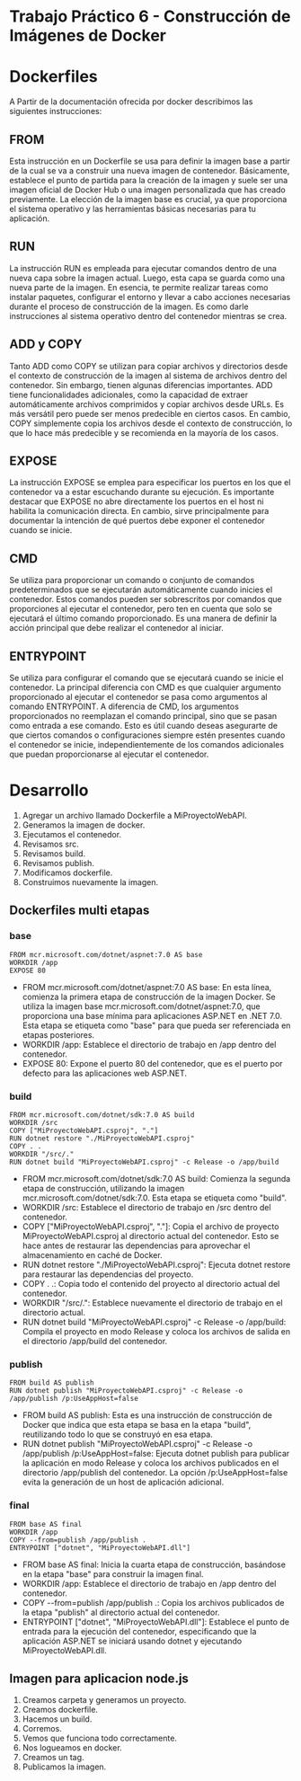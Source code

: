 # Trabajo Práctico 6 - Construcción de Imágenes de Docker

# Dockerfiles

A Partir de la documentación ofrecida por docker describimos las siguientes instrucciones:

## 	FROM

Esta instrucción en un Dockerfile se usa para definir la imagen base a partir de la cual se va a construir una nueva imagen de contenedor. Básicamente, establece el punto de partida para la creación de la imagen y suele ser una imagen oficial de Docker Hub o una imagen personalizada que has creado previamente. La elección de la imagen base es crucial, ya que proporciona el sistema operativo y las herramientas básicas necesarias para tu aplicación.

##	RUN

La instrucción RUN es empleada para ejecutar comandos dentro de una nueva capa sobre la imagen actual. Luego, esta capa se guarda como una nueva parte de la imagen. En esencia, te permite realizar tareas como instalar paquetes, configurar el entorno y llevar a cabo acciones necesarias durante el proceso de construcción de la imagen. Es como darle instrucciones al sistema operativo dentro del contenedor mientras se crea.

## 	ADD y COPY

 Tanto ADD como COPY se utilizan para copiar archivos y directorios desde el contexto de construcción de la imagen al sistema de archivos dentro del contenedor. Sin embargo, tienen algunas diferencias importantes. ADD tiene funcionalidades adicionales, como la capacidad de extraer automáticamente archivos comprimidos y copiar archivos desde URLs. Es más versátil pero puede ser menos predecible en ciertos casos. En cambio, COPY simplemente copia los archivos desde el contexto de construcción, lo que lo hace más predecible y se recomienda en la mayoría de los casos.

##	EXPOSE

 La instrucción EXPOSE se emplea para especificar los puertos en los que el contenedor va a estar escuchando durante su ejecución. Es importante destacar que EXPOSE no abre directamente los puertos en el host ni habilita la comunicación directa. En cambio, sirve principalmente para documentar la intención de qué puertos debe exponer el contenedor cuando se inicie.

##	CMD

Se utiliza para proporcionar un comando o conjunto de comandos predeterminados que se ejecutarán automáticamente cuando inicies el contenedor. Estos comandos pueden ser sobrescritos por comandos que proporciones al ejecutar el contenedor, pero ten en cuenta que solo se ejecutará el último comando proporcionado. Es una manera de definir la acción principal que debe realizar el contenedor al iniciar.

##	ENTRYPOINT

Se utiliza para configurar el comando que se ejecutará cuando se inicie el contenedor. La principal diferencia con CMD es que cualquier argumento proporcionado al ejecutar el contenedor se pasa como argumentos al comando ENTRYPOINT. A diferencia de CMD, los argumentos proporcionados no reemplazan el comando principal, sino que se pasan como entrada a ese comando. Esto es útil cuando deseas asegurarte de que ciertos comandos o configuraciones siempre estén presentes cuando el contenedor se inicie, independientemente de los comandos adicionales que puedan proporcionarse al ejecutar el contenedor.

# Desarrollo

 1. Agregar un archivo llamado Dockerfile a MiProyectoWebAPI.
 2. Generamos la imagen de docker.
 3. Ejecutamos el contenedor.
 4. Revisamos src.
 5. Revisamos build.
 6. Revisamos publish.
 7. Modificamos dockerfile.
 8. Construimos nuevamente la imagen.
 
 ## Dockerfiles multi etapas

### base

    FROM mcr.microsoft.com/dotnet/aspnet:7.0 AS base
    WORKDIR /app
    EXPOSE 80

 - FROM mcr.microsoft.com/dotnet/aspnet:7.0 AS base: En esta línea, comienza la primera etapa de construcción de la imagen Docker. Se utiliza la imagen base mcr.microsoft.com/dotnet/aspnet:7.0, que proporciona una base mínima para aplicaciones ASP.NET en .NET 7.0. Esta etapa se etiqueta como "base" para que pueda ser referenciada en etapas posteriores.
 - WORKDIR /app: Establece el directorio de trabajo en /app dentro del contenedor.
 - EXPOSE 80: Expone el puerto 80 del contenedor, que es el puerto por defecto para las aplicaciones web ASP.NET.
 


### build

    FROM mcr.microsoft.com/dotnet/sdk:7.0 AS build
    WORKDIR /src
    COPY ["MiProyectoWebAPI.csproj", "."]
    RUN dotnet restore "./MiProyectoWebAPI.csproj"
    COPY . .
    WORKDIR "/src/."
    RUN dotnet build "MiProyectoWebAPI.csproj" -c Release -o /app/build

 - FROM mcr.microsoft.com/dotnet/sdk:7.0 AS build: Comienza la segunda etapa de construcción, utilizando la imagen mcr.microsoft.com/dotnet/sdk:7.0. Esta etapa se etiqueta como "build".
 - WORKDIR /src: Establece el directorio de trabajo en /src dentro del contenedor.
 - COPY ["MiProyectoWebAPI.csproj", "."]: Copia el archivo de proyecto MiProyectoWebAPI.csproj al directorio actual del contenedor. Esto se hace antes de restaurar las dependencias para aprovechar el almacenamiento en caché de Docker.
 - RUN dotnet restore "./MiProyectoWebAPI.csproj": Ejecuta dotnet restore para restaurar las dependencias del proyecto.
 - COPY . .: Copia todo el contenido del proyecto al directorio actual del contenedor.
 - WORKDIR "/src/.": Establece nuevamente el directorio de trabajo en el directorio actual.
 - RUN dotnet build "MiProyectoWebAPI.csproj" -c Release -o /app/build: Compila el proyecto en modo Release y coloca los archivos de salida en el directorio /app/build del contenedor.

### publish


    FROM build AS publish
    RUN dotnet publish "MiProyectoWebAPI.csproj" -c Release -o /app/publish /p:UseAppHost=false

 - FROM build AS publish: Esta es una instrucción de construcción de Docker que indica que esta etapa se basa en la etapa "build", reutilizando todo lo que se construyó en esa etapa.
 - RUN dotnet publish "MiProyectoWebAPI.csproj" -c Release -o /app/publish /p:UseAppHost=false: Ejecuta dotnet publish para publicar la aplicación en modo Release y coloca los archivos publicados en el directorio /app/publish del contenedor. La opción /p:UseAppHost=false evita la generación de un host de aplicación adicional.


### final

    FROM base AS final
    WORKDIR /app
    COPY --from=publish /app/publish .
    ENTRYPOINT ["dotnet", "MiProyectoWebAPI.dll"]

 - FROM base AS final: Inicia la cuarta etapa de construcción, basándose
   en la etapa "base" para construir la imagen final.
 - WORKDIR /app: Establece el directorio de trabajo en /app dentro del
   contenedor.
 - COPY --from=publish /app/publish .: Copia los archivos publicados de
   la etapa "publish" al directorio actual del contenedor.
 - ENTRYPOINT ["dotnet", "MiProyectoWebAPI.dll"]: Establece el punto de
   entrada para la ejecución del contenedor, especificando que la
   aplicación ASP.NET se iniciará usando dotnet y ejecutando
   MiProyectoWebAPI.dll.

## Imagen para aplicacion node.js

 1. Creamos carpeta y generamos un proyecto.
 2. Creamos dockerfile.
 3. Hacemos un build.
 4. Corremos.
 5. Vemos que funciona todo correctamente.
 6.  Nos logueamos en docker.
 7. Creamos un tag.
 8. Publicamos la imagen.
